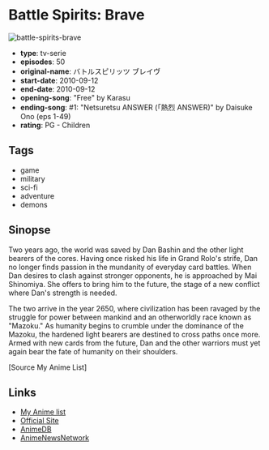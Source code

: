 # Battle Spirits: Brave

![battle-spirits-brave](https://cdn.myanimelist.net/images/anime/7/72210.jpg)

-   **type**: tv-serie
-   **episodes**: 50
-   **original-name**: バトルスピリッツ ブレイヴ
-   **start-date**: 2010-09-12
-   **end-date**: 2010-09-12
-   **opening-song**: "Free" by Karasu
-   **ending-song**: #1: "Netsuretsu ANSWER (「熱烈 ANSWER)" by Daisuke Ono (eps 1-49)
-   **rating**: PG - Children

## Tags

-   game
-   military
-   sci-fi
-   adventure
-   demons

## Sinopse

Two years ago, the world was saved by Dan Bashin and the other light bearers of the cores. Having once risked his life in Grand Rolo's strife, Dan no longer finds passion in the mundanity of everyday card battles. When Dan desires to clash against stronger opponents, he is approached by Mai Shinomiya. She offers to bring him to the future, the stage of a new conflict where Dan's strength is needed.

The two arrive in the year 2650, where civilization has been ravaged by the struggle for power between mankind and an otherworldly race known as "Mazoku." As humanity begins to crumble under the dominance of the Mazoku, the hardened light bearers are destined to cross paths once more. Armed with new cards from the future, Dan and the other warriors must yet again bear the fate of humanity on their shoulders.

[Source My Anime List]

## Links

-   [My Anime list](https://myanimelist.net/anime/9346/Battle_Spirits__Brave)
-   [Official Site](http://www.nagoyatv.com/battlespirits_brave/)
-   [AnimeDB](http://anidb.info/perl-bin/animedb.pl?show=anime&aid=7675)
-   [AnimeNewsNetwork](http://www.animenewsnetwork.com/encyclopedia/anime.php?id=11730)
